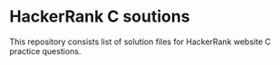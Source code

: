# HackerRank C soutions



This repository consists list of solution files for HackerRank website C practice questions.

